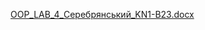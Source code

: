 [OOP_LAB_4_Серебрянський_KN1-B23.docx](https://github.com/user-attachments/files/19439367/OOP_LAB_4_._KN1-B23.docx)
